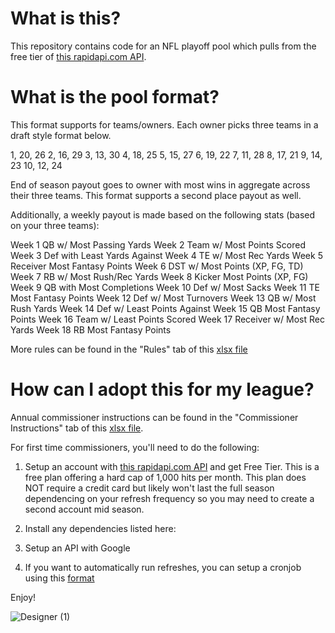 # What is this? 
This repository contains code for an NFL playoff pool which pulls from the free tier of [this rapidapi.com API](https://rapidapi.com/tank01/api/tank01-nfl-live-in-game-real-time-statistics-nfl). 

# What is the pool format? 
This format supports for teams/owners. Each owner picks three teams in a draft style format below.

1, 20, 26
2, 16, 29
3, 13, 30
4, 18, 25
5, 15, 27
6, 19, 22
7, 11, 28
8, 17, 21
9, 14, 23
10, 12, 24

End of season payout goes to owner with most wins in aggregate across their three teams. This format supports a second place payout as well. 

Additionally, a weekly payout is made based on the following stats (based on your three teams):

Week 1	QB w/ Most Passing Yards
Week 2	Team w/ Most Points Scored
Week 3	Def with Least Yards Against
Week 4	TE w/ Most Rec Yards
Week 5	Receiver Most Fantasy Points
Week 6	DST w/ Most Points (XP, FG, TD)
Week 7	RB w/ Most Rush/Rec Yards
Week 8	Kicker Most Points (XP, FG) 
Week 9	QB with Most Completions
Week 10	Def w/ Most Sacks
Week 11	TE Most Fantasy Points
Week 12	Def w/ Most Turnovers
Week 13	QB w/ Most Rush Yards
Week 14	Def w/ Least Points Against
Week 15	QB Most Fantasy Points
Week 16	Team w/ Least Points Scored
Week 17	Receiver w/ Most Rec Yards
Week 18	RB Most Fantasy Points

More rules can be found in the "Rules" tab of this [xlsx file](https://github.com/sagarsuri89/Weekly_NFL_Pool/blob/main/NFLPPA%20est.%202022.xlsx)

# How can I adopt this for my league? 
Annual commissioner instructions can be found in the "Commissioner Instructions" tab of this [xlsx file](https://github.com/sagarsuri89/Weekly_NFL_Pool/blob/main/NFLPPA%20est.%202022.xlsx).

For first time commissioners, you'll need to do the following: 

1) Setup an account with [this rapidapi.com API](https://rapidapi.com/tank01/api/tank01-nfl-live-in-game-real-time-statistics-nfl) and get Free Tier. This is a free plan offering a hard cap of 1,000 hits per month. This plan does NOT require a credit card but likely won't last the full season dependencing on your refresh frequency so you may need to create a second account mid season.

2) Install any dependencies listed here:

3) Setup an API with Google 

4) If you want to automatically run refreshes, you can setup a cronjob using this [format](https://github.com/sagarsuri89/Weekly_NFL_Pool/blob/main/crontab.txt)

Enjoy! 

![Designer (1)](https://github.com/user-attachments/assets/d3f0f7d7-036b-4015-bb04-1fcb162b30d7)

